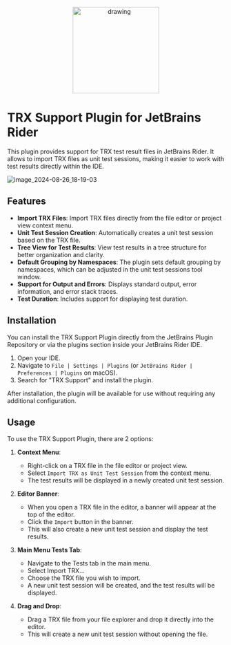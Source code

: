 <p align="center">
<img src="https://github.com/artem3605/TrxPlugin/blob/main/src/rider/main/resources/META-INF/pluginIcon.svg" alt="drawing" width="200"/>
</p>

# TRX Support Plugin for JetBrains Rider

This plugin provides support for TRX test result files in JetBrains Rider. It allows to import TRX files as unit test sessions, making it easier to work with test results directly within the IDE.

![image_2024-08-26_18-19-03](https://github.com/user-attachments/assets/bb7d4ec6-31e3-48ac-9024-fd2a29ad3c61)

## Features

- **Import TRX Files**: Import TRX files directly from the file editor or project view context menu.
- **Unit Test Session Creation**: Automatically creates a unit test session based on the TRX file.
- **Tree View for Test Results**: View test results in a tree structure for better organization and clarity.
- **Default Grouping by Namespaces**: The plugin sets default grouping by namespaces, which can be adjusted in the unit test sessions tool window.
- **Support for Output and Errors**: Displays standard output, error information, and error stack traces.
- **Test Duration**: Includes support for displaying test duration.

## Installation

You can install the TRX Support Plugin directly from the JetBrains Plugin Repository or via the plugins section inside your JetBrains Rider IDE.

1. Open your IDE.
2. Navigate to `File | Settings | Plugins` (or `JetBrains Rider | Preferences | Plugins` on macOS).
3. Search for "TRX Support" and install the plugin.

After installation, the plugin will be available for use without requiring any additional configuration.

## Usage

To use the TRX Support Plugin, there are 2 options:

1. **Context Menu**:
   - Right-click on a TRX file in the file editor or project view.
   - Select `Import TRX as Unit Test Session` from the context menu.
   - The test results will be displayed in a newly created unit test session.

2. **Editor Banner**:
   - When you open a TRX file in the editor, a banner will appear at the top of the editor.
   - Click the `Import` button in the banner.
   - This will also create a new unit test session and display the test results.

3. **Main Menu Tests Tab**:
   - Navigate to the Tests tab in the main menu.
   - Select Import TRX...
   - Choose the TRX file you wish to import.
   - A new unit test session will be created, and the test results will be displayed.

4. **Drag and Drop**:
   - Drag a TRX file from your file explorer and drop it directly into the editor.
   - This will create a new unit test session without opening the file.

